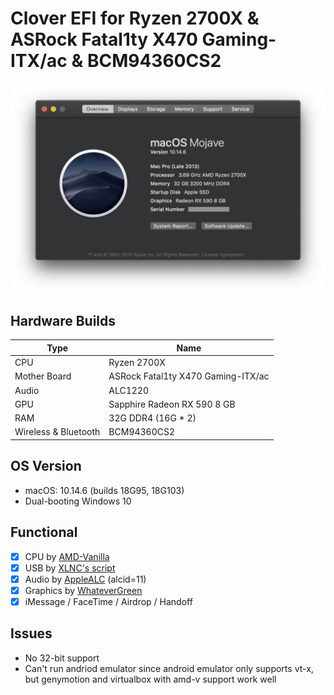 # Clover EFI for Ryzen 2700X &amp; ASRock Fatal1ty X470 Gaming-ITX/ac &amp; BCM94360CS2

![about this mac](./images/about-this-mac.png)

## Hardware Builds

| Type                 | Name                               |
| -------------------- | ---------------------------------- |
| CPU                  | Ryzen 2700X                        |
| Mother Board         | ASRock Fatal1ty X470 Gaming-ITX/ac |
| Audio                | ALC1220                            |
| GPU                  | Sapphire Radeon RX 590 8 GB        |
| RAM                  | 32G DDR4 (16G \* 2)                |
| Wireless & Bluetooth | BCM94360CS2                        |

## OS Version

- macOS: 10.14.6 (builds 18G95, 18G103)
- Dual-booting Windows 10

## Functional

- [x] CPU by [AMD-Vanilla](https://github.com/AMD-OSX/AMD_Vanilla)
- [x] USB by [XLNC's script](https://github.com/XLNCs/ryzenusbfix)
- [x] Audio by [AppleALC](https://github.com/acidanthera/AppleALC) (alcid=11)
- [x] Graphics by [WhateverGreen](https://github.com/acidanthera/WhateverGreen)
- [x] iMessage / FaceTime / Airdrop / Handoff

## Issues

- No 32-bit support
- Can't run andriod emulator since android emulator only supports vt-x, but genymotion and virtualbox with amd-v support work well
